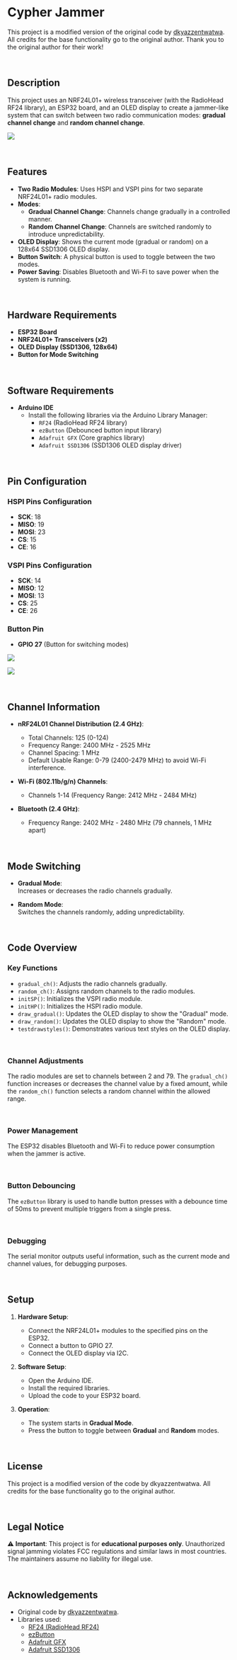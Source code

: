 # Cypher Jammer

This project is a modified version of the original code by [dkyazzentwatwa](https://github.com/dkyazzentwatwa/cypher-jammer). All credits for the base functionality go to the original author. Thank you to the original author for their work!

&nbsp;

## Description

This project uses an NRF24L01+ wireless transceiver (with the RadioHead RF24 library), an ESP32 board, and an OLED display to create a jammer-like system that can switch between two radio communication modes: **gradual channel change** and **random channel change**.

![](picture_03.jpg)

&nbsp;

## Features

- **Two Radio Modules**: Uses HSPI and VSPI pins for two separate NRF24L01+ radio modules.
- **Modes**:
  - **Gradual Channel Change**: Channels change gradually in a controlled manner.
  - **Random Channel Change**: Channels are switched randomly to introduce unpredictability.
- **OLED Display**: Shows the current mode (gradual or random) on a 128x64 SSD1306 OLED display.
- **Button Switch**: A physical button is used to toggle between the two modes.
- **Power Saving**: Disables Bluetooth and Wi-Fi to save power when the system is running.

&nbsp;

## Hardware Requirements

- **ESP32 Board**
- **NRF24L01+ Transceivers (x2)**
- **OLED Display (SSD1306, 128x64)**
- **Button for Mode Switching**

&nbsp;

## Software Requirements

- **Arduino IDE**
  - Install the following libraries via the Arduino Library Manager:
    - `RF24` (RadioHead RF24 library)
    - `ezButton` (Debounced button input library)
    - `Adafruit GFX` (Core graphics library)
    - `Adafruit SSD1306` (SSD1306 OLED display driver)

&nbsp;

## Pin Configuration

### HSPI Pins Configuration
- **SCK**: 18
- **MISO**: 19
- **MOSI**: 23
- **CS**: 15
- **CE**: 16

### VSPI Pins Configuration
- **SCK**: 14
- **MISO**: 12
- **MOSI**: 13
- **CS**: 25
- **CE**: 26

### Button Pin
- **GPIO 27** (Button for switching modes)


![](picture_02.png)


![](picture_01.png)

&nbsp;

## Channel Information

- **nRF24L01 Channel Distribution (2.4 GHz)**:
  - Total Channels: 125 (0-124)
  - Frequency Range: 2400 MHz - 2525 MHz
  - Channel Spacing: 1 MHz
  - Default Usable Range: 0-79 (2400-2479 MHz) to avoid Wi-Fi interference.

- **Wi-Fi (802.11b/g/n) Channels**:
  - Channels 1-14 (Frequency Range: 2412 MHz - 2484 MHz)

- **Bluetooth (2.4 GHz)**:
  - Frequency Range: 2402 MHz - 2480 MHz (79 channels, 1 MHz apart)

&nbsp;

## Mode Switching

- **Gradual Mode**:  
  Increases or decreases the radio channels gradually.
  
- **Random Mode**:  
  Switches the channels randomly, adding unpredictability.

&nbsp;


## Code Overview

### Key Functions

- `gradual_ch()`: Adjusts the radio channels gradually.
- `random_ch()`: Assigns random channels to the radio modules.
- `initSP()`: Initializes the VSPI radio module.
- `initHP()`: Initializes the HSPI radio module.
- `draw_gradual()`: Updates the OLED display to show the "Gradual" mode.
- `draw_random()`: Updates the OLED display to show the "Random" mode.
- `testdrawstyles()`: Demonstrates various text styles on the OLED display.

&nbsp;

### Channel Adjustments
The radio modules are set to channels between 2 and 79. The `gradual_ch()` function increases or decreases the channel value by a fixed amount, while the `random_ch()` function selects a random channel within the allowed range.

&nbsp;

### Power Management
The ESP32 disables Bluetooth and Wi-Fi to reduce power consumption when the jammer is active.

&nbsp;

### Button Debouncing
The `ezButton` library is used to handle button presses with a debounce time of 50ms to prevent multiple triggers from a single press.

&nbsp;

### Debugging
The serial monitor outputs useful information, such as the current mode and channel values, for debugging purposes.

&nbsp;

## Setup

1. **Hardware Setup**:
   - Connect the NRF24L01+ modules to the specified pins on the ESP32.
   - Connect a button to GPIO 27.
   - Connect the OLED display via I2C.

2. **Software Setup**:
   - Open the Arduino IDE.
   - Install the required libraries.
   - Upload the code to your ESP32 board.

3. **Operation**:
   - The system starts in **Gradual Mode**.
   - Press the button to toggle between **Gradual** and **Random** modes.

&nbsp;

## License
This project is a modified version of the code by dkyazzentwatwa. All credits for the base functionality go to the original author.

&nbsp;

## Legal Notice
⚠ **Important**: This project is for **educational purposes only**. Unauthorized signal jamming violates FCC regulations and similar laws in most countries. The maintainers assume no liability for illegal use.

&nbsp;

## Acknowledgements

- Original code by [dkyazzentwatwa](https://github.com/dkyazzentwatwa/cypher-jammer).
- Libraries used:
  - [RF24 (RadioHead RF24)](https://www.airspayce.com/mikem/arduino/RF24/)
  - [ezButton](https://github.com/mik3y/arduino-EZButton)
  - [Adafruit GFX](https://github.com/adafruit/Adafruit-GFX-Library)
  - [Adafruit SSD1306](https://github.com/adafruit/Adafruit_SSD1306)




